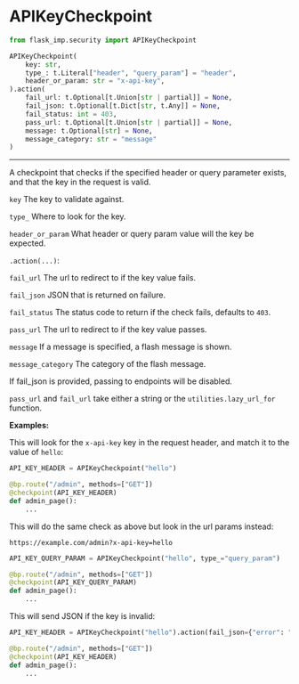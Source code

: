 # APIKeyCheckpoint

```python
from flask_imp.security import APIKeyCheckpoint
```

```python
APIKeyCheckpoint(
    key: str,
    type_: t.Literal["header", "query_param"] = "header",
    header_or_param: str = "x-api-key",
).action(
    fail_url: t.Optional[t.Union[str | partial]] = None,
    fail_json: t.Optional[t.Dict[str, t.Any]] = None,
    fail_status: int = 403,
    pass_url: t.Optional[t.Union[str | partial]] = None,
    message: t.Optional[str] = None,
    message_category: str = "message"
)
```

---

A checkpoint that checks if the specified header or query parameter exists, and that
the key in the request is valid.

`key` The key to validate against.

`type_` Where to look for the key.

`header_or_param` What header or query param value will the key be expected.

`.action(...)`:

`fail_url` The url to redirect to if the key value fails.

`fail_json` JSON that is returned on failure.

`fail_status` The status code to return if the check fails, defaults to `403`.

`pass_url` The url to redirect to if the key value passes.

`message` If a message is specified, a flash message is shown.

`message_category` The category of the flash message.

If fail_json is provided, passing to endpoints will be disabled.

`pass_url` and `fail_url` take either a string or the `utilities.lazy_url_for` function.

**Examples:**

This will look for the `x-api-key` key in the request header, and match it to the value
of `hello`:

```python
API_KEY_HEADER = APIKeyCheckpoint("hello")

@bp.route("/admin", methods=["GET"])
@checkpoint(API_KEY_HEADER)
def admin_page():
    ...
```

This will do the same check as above but look in the url params instead:

`https://example.com/admin?x-api-key=hello`

```python
API_KEY_QUERY_PARAM = APIKeyCheckpoint("hello", type_="query_param")

@bp.route("/admin", methods=["GET"])
@checkpoint(API_KEY_QUERY_PARAM)
def admin_page():
    ...
```

This will send JSON if the key is invalid:

```python
API_KEY_HEADER = APIKeyCheckpoint("hello").action(fail_json={"error": "invalid key"})

@bp.route("/admin", methods=["GET"])
@checkpoint(API_KEY_HEADER)
def admin_page():
    ...
```
